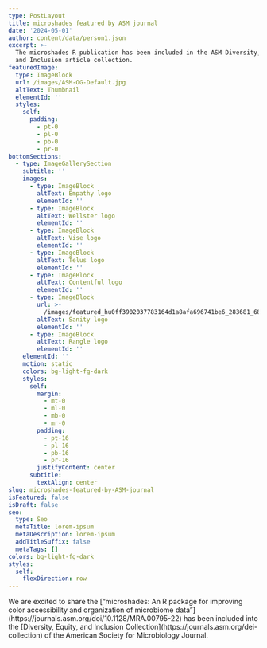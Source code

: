 ```yaml
---
type: PostLayout
title: microshades featured by ASM journal
date: '2024-05-01'
author: content/data/person1.json
excerpt: >-
  The microshades R publication has been included in the ASM Diversity, Equity,
  and Inclusion article collection.
featuredImage:
  type: ImageBlock
  url: /images/ASM-OG-Default.jpg
  altText: Thumbnail
  elementId: ''
  styles:
    self:
      padding:
        - pt-0
        - pl-0
        - pb-0
        - pr-0
bottomSections:
  - type: ImageGallerySection
    subtitle: ''
    images:
      - type: ImageBlock
        altText: Empathy logo
        elementId: ''
      - type: ImageBlock
        altText: Wellster logo
        elementId: ''
      - type: ImageBlock
        altText: Vise logo
        elementId: ''
      - type: ImageBlock
        altText: Telus logo
        elementId: ''
      - type: ImageBlock
        altText: Contentful logo
        elementId: ''
      - type: ImageBlock
        url: >-
          /images/featured_hu0ff3902037783164d1a8afa696741be6_283681_680x500_fill_q90_lanczos_center_3.png
        altText: Sanity logo
        elementId: ''
      - type: ImageBlock
        altText: Rangle logo
        elementId: ''
    elementId: ''
    motion: static
    colors: bg-light-fg-dark
    styles:
      self:
        margin:
          - mt-0
          - ml-0
          - mb-0
          - mr-0
        padding:
          - pt-16
          - pl-16
          - pb-16
          - pr-16
        justifyContent: center
      subtitle:
        textAlign: center
slug: microshades-featured-by-ASM-journal
isFeatured: false
isDraft: false
seo:
  type: Seo
  metaTitle: lorem-ipsum
  metaDescription: lorem-ipsum
  addTitleSuffix: false
  metaTags: []
colors: bg-light-fg-dark
styles:
  self:
    flexDirection: row
---
```

<div style="text-align: left">We are excited to share the [“microshades: An R package for improving color accessibility and organization of microbiome data”](https://journals.asm.org/doi/10.1128/MRA.00795-22) has been included into the [Diversity, Equity, and Inclusion Collection](https://journals.asm.org/dei-collection) of the American Society for Microbiology Journal.          </div>

